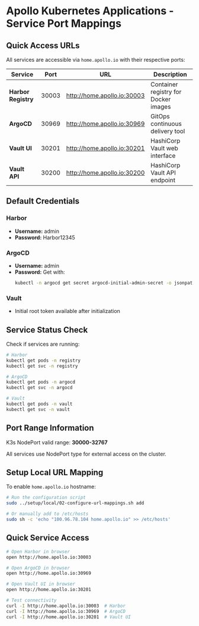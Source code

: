 # Apollo Kubernetes Applications - Service Port Mappings

## Quick Access URLs

All services are accessible via `home.apollo.io` with their respective ports:

| Service | Port | URL | Description |
|---------|------|-----|-------------|
| **Harbor Registry** | 30003 | http://home.apollo.io:30003 | Container registry for Docker images |
| **ArgoCD** | 30969 | http://home.apollo.io:30969 | GitOps continuous delivery tool |
| **Vault UI** | 30201 | http://home.apollo.io:30201 | HashiCorp Vault web interface |
| **Vault API** | 30200 | http://home.apollo.io:30200 | HashiCorp Vault API endpoint |

## Default Credentials

### Harbor
- **Username:** admin
- **Password:** Harbor12345

### ArgoCD
- **Username:** admin
- **Password:** Get with:
  ```bash
  kubectl -n argocd get secret argocd-initial-admin-secret -o jsonpath='{.data.password}' | base64 -d
  ```

### Vault
- Initial root token available after initialization

## Service Status Check

Check if services are running:

```bash
# Harbor
kubectl get pods -n registry
kubectl get svc -n registry

# ArgoCD
kubectl get pods -n argocd
kubectl get svc -n argocd

# Vault
kubectl get pods -n vault
kubectl get svc -n vault
```

## Port Range Information

K3s NodePort valid range: **30000-32767**

All services use NodePort type for external access on the cluster.

## Setup Local URL Mapping

To enable `home.apollo.io` hostname:

```bash
# Run the configuration script
sudo ../setup/local/02-configure-url-mappings.sh add

# Or manually add to /etc/hosts
sudo sh -c 'echo "100.96.78.104 home.apollo.io" >> /etc/hosts'
```

## Quick Service Access

```bash
# Open Harbor in browser
open http://home.apollo.io:30003

# Open ArgoCD in browser
open http://home.apollo.io:30969

# Open Vault UI in browser
open http://home.apollo.io:30201

# Test connectivity
curl -I http://home.apollo.io:30003  # Harbor
curl -I http://home.apollo.io:30969  # ArgoCD
curl -I http://home.apollo.io:30201  # Vault UI
```